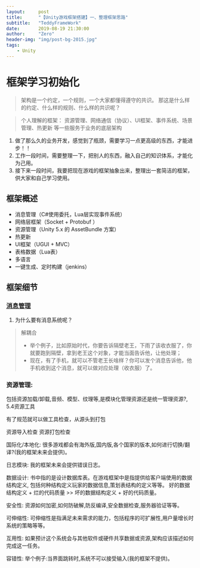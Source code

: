 ```yaml
---
layout:     post
title:      "【Unity游戏框架搭建】一、整理框架思路"
subtitle:   "TeddyFrameWork"
date:       2019-08-19 21:30:00
author:     "Zero"
header-img: "img/post-bg-2015.jpg"
tags:
    - Unity
---
```


# 框架学习初始化
> 架构是一个约定，一个规则，一个大家都懂得遵守的共识。
那这是什么样的约定、什么样的规则、什么样的共识呢？

> 个人理解的框架： 
资源管理、网络通信（协议）、UI框架、事件系统、场景管理、热更新
等一些服务于业务的底层架构

1. 做了那么久的业务开发，感觉到了瓶颈，需要学习一点更高级的东西，才能进步！！
2. 工作一段时间，需要整理一下，把别人的东西，融入自己的知识体系，才能化为己用。
3. 接下来一段时间，我要把现在游戏的框架抽象出来，整理出一套简洁的框架，供大家和自己学习使用。
## 框架概述
- 消息管理（C#使用委托，Lua层实现事件系统）
- 网络层框架（Socket + Protobuf ）
- 资源管理（Unity 5.x 的 AssetBundle 方案）
- 热更新
- UI框架（UGUI + MVC）
- 表格数据（Lua表）
- 多语言
- 一键生成、定时构建（jenkins）

## 框架细节

### [消息管理]()
1. 为什么要有消息系统呢？
> 解耦合
>- 举个例子，比如原始时代，你要告诉隔壁老王，下雨了该收衣服了，你就要跑到隔壁，拿到老王这个对象，才能当面告诉他，让他处理；
>- 现在，有了手机，就可以不管老王长啥样？你可以发个消息告诉他，他手机收到这个消息，就可以做对应处理（收衣服）了。 


### 资源管理:
包括资源加载/卸载,音频、模型、纹理等,是模块化管理资源还是统一管理资源?,
5.4资源工具

有了规范就可以做工具检查，从源头到打包

资源导入检查
资源打包检查

国际化/本地化:
很多游戏都会有海外版,国内版,各个国家的版本,如何进行切换/翻译?(我的框架未来会提供)。

日志模块:
我的框架未来会提供错误日志。

数据设计:
书中指的是设计数据库表。在游戏框架中是指提供给客户端使用的数据结构定义,
包括何种结构定义玩家的数据信息,策划表结构的定义等等。
好的数据结构定义 + 烂的代码质量 >> 坏的数据结构定义 + 好的代码质量。

安全性:
资源如何加密,如何防破解,防反编译,安全数据检查,服务器验证等等。

可伸缩性:
可伸缩性是指满足未来需求的能力，包括程序的可扩展性,用户量增长时系统的策略等等。

互用性:
如果预计这个系统会与其他软件或硬件共享数据或资源,架构应该描述如何完成这一任务。

容错性:
举个例子:当界面跳转时,系统不可以接受输入(我的框架不提供)。